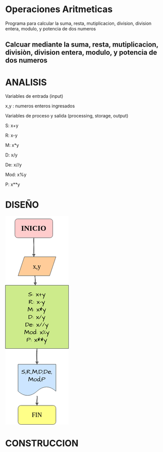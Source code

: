 # Operaciones Aritmeticas
Programa para calcular la suma, resta, mutiplicacion, division, division entera, modulo, y potencia de dos numeros


## Calcuar mediante la suma, resta, mutiplicacion, divisiòn, division entera, modulo, y potencia de dos numeros

# ANALISIS

Variables de entrada (input)

x,y : numeros enteros ingresados

Variables de proceso y salida
(processing, storage, output)

S: x+y

R: x-y

M: x*y

D: x/y

De: x//y

Mod: x%y

P: x**y


# DISEÑO

![Diagrama de flujo](diagrama.png "Diagrama de flujo")

# CONSTRUCCION
